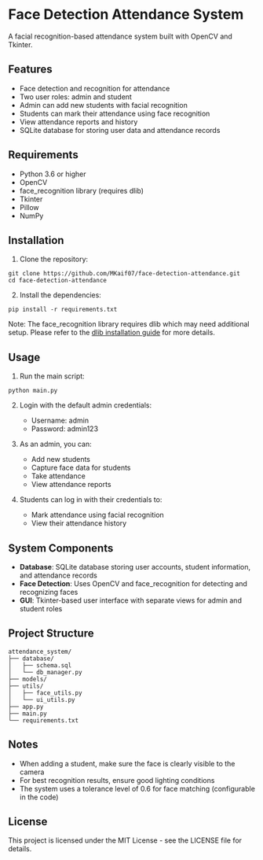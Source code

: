 # Face Detection Attendance System

A facial recognition-based attendance system built with OpenCV and Tkinter.

## Features

- Face detection and recognition for attendance
- Two user roles: admin and student
- Admin can add new students with facial recognition
- Students can mark their attendance using face recognition
- View attendance reports and history
- SQLite database for storing user data and attendance records

## Requirements

- Python 3.6 or higher
- OpenCV
- face_recognition library (requires dlib)
- Tkinter
- Pillow
- NumPy

## Installation

1. Clone the repository:
```
git clone https://github.com/MKaif07/face-detection-attendance.git
cd face-detection-attendance
```

2. Install the dependencies:
```
pip install -r requirements.txt
```

Note: The face_recognition library requires dlib which may need additional setup. Please refer to the [dlib installation guide](https://github.com/davisking/dlib) for more details.

## Usage

1. Run the main script:
```
python main.py
```

2. Login with the default admin credentials:
   - Username: admin
   - Password: admin123

3. As an admin, you can:
   - Add new students
   - Capture face data for students
   - Take attendance
   - View attendance reports

4. Students can log in with their credentials to:
   - Mark attendance using facial recognition
   - View their attendance history

## System Components

- **Database**: SQLite database storing user accounts, student information, and attendance records
- **Face Detection**: Uses OpenCV and face_recognition for detecting and recognizing faces
- **GUI**: Tkinter-based user interface with separate views for admin and student roles

## Project Structure

```
attendance_system/
├── database/
│   ├── schema.sql
│   └── db_manager.py
├── models/
├── utils/
│   ├── face_utils.py
│   └── ui_utils.py
├── app.py
├── main.py
└── requirements.txt
```

## Notes

- When adding a student, make sure the face is clearly visible to the camera
- For best recognition results, ensure good lighting conditions
- The system uses a tolerance level of 0.6 for face matching (configurable in the code)

## License

This project is licensed under the MIT License - see the LICENSE file for details. 